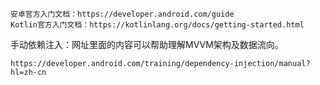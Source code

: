 ```
安卓官方入门文档：https://developer.android.com/guide
Kotlin官方入门文档：https://kotlinlang.org/docs/getting-started.html
```
手动依赖注入：网址里面的内容可以帮助理解MVVM架构及数据流向。
```
https://developer.android.com/training/dependency-injection/manual?hl=zh-cn
```
